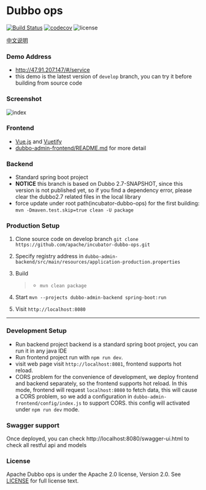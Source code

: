 # Dubbo ops

[![Build Status](https://travis-ci.org/apache/incubator-dubbo-ops.svg?branch=develop)](https://travis-ci.org/apache/incubator-dubbo-ops)
[![codecov](https://codecov.io/gh/apache/incubator-dubbo-ops/branch/develop/graph/badge.svg)](https://codecov.io/gh/apache/incubator-dubbo-ops)
![license](https://img.shields.io/github/license/apache/incubator-dubbo-ops.svg)

[中文说明](README_ZH.md)
### Demo Address
* http://47.91.207.147/#/service
* this demo is the latest version of `develop` branch, you can try it before building from source code
### Screenshot

![index](https://raw.githubusercontent.com/apache/incubator-dubbo-ops/develop/doc/images/index.png)

### Frontend

- [Vue.js](https://vuejs.org) and [Vuetify](https://vuetifyjs.com)
- [dubbo-admin-frontend/README.md](dubbo-admin-frontend/README.md) for more detail

### Backend

* Standard spring boot project
* **NOTICE** this branch is based on Dubbo 2.7-SNAPSHOT, since this version is not published yet, so if you find a dependency error, please clear the dubbo2.7 related files in the local library
* force update under root path(incubator-dubbo-ops) for the first building: `mvn -Dmaven.test.skip=true clean -U package`


### Production Setup

1. Clone source code on develop branch `git clone https://github.com/apache/incubator-dubbo-ops.git`
2. Specify registry address in `dubbo-admin-backend/src/main/resources/application-production.properties`
3. Build

    > - `mvn clean package`
4. Start `mvn --projects dubbo-admin-backend spring-boot:run`
5. Visit `http://localhost:8080`
---

### Development Setup
* Run backend project
   backend is a standard spring boot project, you can run it in any java IDE
* Run frontend project
  run with `npm run dev`.
* visit web page
  visit `http://localhost:8081`, frontend supports hot reload.
 * CORS problem
    for the convenience of development, we deploy frontend and backend separately, so the frontend supports hot reload. In this mode, frontend will request `localhost:8080` to fetch data, this will cause a CORS problem, so we add a configuration in `dubbo-admin-frontend/config/index.js` to support CORS. this config will activated under `npm run dev` mode.

### Swagger support

Once deployed, you can check http://localhost:8080/swagger-ui.html to check all restful api and models


### License

Apache Dubbo ops is under the Apache 2.0 license, Version 2.0.
See [LICENSE](https://github.com/apache/incubator-dubbo-ops/blob/develop/LICENSE) for full license text.
